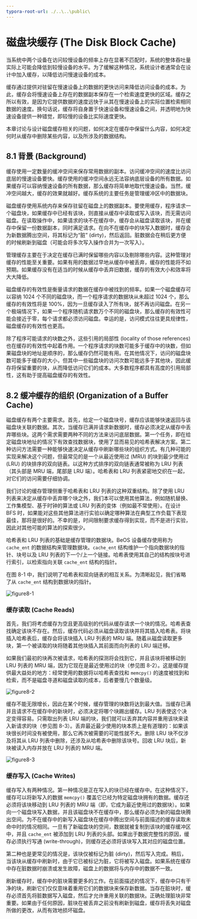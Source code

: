 ```yaml
---
typora-root-url: ./..\..\public\
---
```


# 磁盘块缓存 (The Disk Block Cache)

当系统中两个设备在访问较慢设备的频率上存在显著不匹配时，系统的整体吞吐量实际上可能会降低到较慢设备的水平。为了缓解这种情况，系统设计者通常会在设计中加入缓存，以降低访问慢速设备的成本。

缓存通过提供对驻留在慢速设备上的数据的更快访问来降低访问设备的成本。为此，缓存会将慢速设备上存在的数据副本保存在一个检索速度更快的区域。缓存之所以有效，是因为它提供数据的速度远快于从其在慢速设备上的实际位置检索相同数据的速度。换句话说，缓存将自身置于快速设备和慢速设备之间，并透明地为快速设备提供一种错觉，即较慢的设备比实际速度更快。

本章讨论与设计磁盘缓存相关的问题，如何决定在缓存中保留什么内容，如何决定何时从缓存中删除某些内容，以及所涉及的数据结构。

## 8.1 背景 (Background)

缓存使用一定数量的缓冲空间来保存常用数据的副本。访问缓冲空间的速度比访问底层的慢速设备要快。缓存使用的缓冲空间永远无法容纳底层设备的所有数据。如果缓存可以容纳慢速设备的所有数据，那么缓存将简单地取代慢速设备。当然，缓冲空间越大，缓存的效果就越好。缓存系统的主要任务是管理缓冲区中的数据块。

磁盘缓存使用系统内存来保存驻留在磁盘上的数据副本。要使用缓存，程序请求一个磁盘块，如果缓存中已经有该块，则直接从缓存中读取或写入该块，而无需访问磁盘。在读取操作中，如果请求的块不在缓存中，缓存会从磁盘读取该块，并在缓存中保留一份数据副本，同时满足请求。在向不在缓存中的块写入数据时，缓存会为新数据腾出空间，将其标记为“脏” (dirty)，然后返回。脏数据会在稍后更方便的时候刷新到磁盘（可能会将多次写入操作合并为一次写入）。

管理缓存主要在于决定在缓存已满时保留哪些内容以及剔除哪些内容。这种管理对缓存的性能至关重要。如果有用的数据过早地从缓存中被丢弃，缓存的性能将不如预期。如果缓存没有在适当的时候从缓存中丢弃旧数据，缓存的有效大小和效率将大大降低。

磁盘缓存的有效性是衡量请求的数据在缓存中被找到的频率。如果一个磁盘缓存可以容纳 1024 个不同的磁盘块，而一个程序请求的数据块从未超过 1024 个，那么缓存的有效性将是 100%，因为一旦缓存读入了所有块，就不再访问磁盘。在另一个极端情况下，如果一个程序随机请求数万个不同的磁盘块，那么缓存的有效性可能会接近于零，每个请求都必须访问磁盘。幸运的是，访问模式往往更具规律性，磁盘缓存的有效性也更高。

除了程序可能请求的块数之外，这些引用的局部性 (locality of those references) 也在缓存的有效性中起着作用。一个程序请求的块数可能多于缓存中的块数，但如果磁盘块的地址是顺序的，那么缓存仍然可能有用。在其他情况下，访问的磁盘块数可能多于缓存的大小，但其中一些磁盘块的访问次数可能远多于其他块，因此缓存将保留重要的块，从而降低访问它们的成本。大多数程序都具有高度的引用局部性，这有助于提高磁盘缓存的有效性。

## 8.2 缓冲缓存的组织 (Organization of a Buffer Cache)

磁盘缓存有两个主要需求。首先，给定一个磁盘块号，缓存应该能够快速返回与该磁盘块关联的数据。其次，当缓存已满并请求新数据时，缓存必须决定从缓存中丢弃哪些块。这两个需求需要两种不同的方法来访问底层数据。第一个任务，即在给定磁盘块地址的情况下有效查找数据块，使用了显而易见的哈希表解决方案。第二种访问方法需要一种能够快速决定从缓存中刷新哪些块的组织方式。有几种可能的实现来解决这个问题，但最常见的是一个从最近使用过 (MRU) 的块到最少使用过 (LRU) 的块排序的双向链表。以这种方式排序的双向链表通常被称为 LRU 列表（其头部是 MRU 端，尾部是 LRU 端）。哈希表和 LRU 列表紧密地交织在一起，对它们的访问需要仔细协调。

我们讨论的缓存管理侧重于哈希表和 LRU 列表的这种双重结构。除了使用 LRU 列表来决定从缓存中丢弃哪个块之外，我们本可以使用其他算法，例如随机替换、工作集模型、基于时钟的算法或 LRU 列表的变体（例如最不常使用）。在设计 BFS 时，如果能对这些其他算法进行实验以确定哪种算法在典型工作负载下表现最佳，那将是很好的。不幸的是，时间限制要求缓存得到实现，而不是进行实验，因此对其他可能的算法的探索很少。

哈希表和 LRU 列表的基础是缓存管理的数据块。BeOS 设备缓存使用称为 `cache_ent` 的数据结构来管理数据块。`cache_ent` 结构维护一个指向数据块的指针、块号以及 LRU 列表的下一个/上一个链接。哈希表使用其自己的结构按块号进行索引，以检索指向关联 `cache_ent` 结构的指针。

在图 8-1 中，我们说明了哈希表和双向链表的相互关系。为清晰起见，我们省略了从 `cache_ent` 结构到数据块的指针。

![figure8-1](/images/chapter8/figure8-1.png)

### 缓存读取 (Cache Reads)

首先，我们将考虑缓存为空且更高级别的代码从缓存请求一个块的情况。哈希表查找确定该块不存在。然后，缓存代码必须从磁盘读取该块并将其插入哈希表。将块插入哈希表后，缓存会将该块插入 LRU 列表的 MRU 端。随着从磁盘读取更多块，第一个被读取的块将随着其他块插入其前面而向列表的 LRU 端迁移。

如果我们最初的块再次被请求，哈希表的探测将会找到它，并且该块将被移动到 LRU 列表的 MRU 端，因为它现在是最近使用过的块（参见图 8-2）。这是缓存提供最大益处的地方：经常使用的数据将以哈希表查找和 `memcpy()` 的速度被找到和检索，而不是磁盘寻道和磁盘读取的成本，后者要慢几个数量级。

![figure8-2](/images/chapter8/figure8-2.png)

缓存不能无限增长，因此在某个时候，缓存管理的块数将达到最大值。当缓存已满并且请求不在缓存中的新块时，必须决定将哪个块踢出缓存。LRU 列表使这个决定变得容易。只需取出列表 LRU 端的块，我们就可以丢弃其内容并重用该块来读入新请求的块（参见图 8-3）。丢弃最近最少使用的块本质上是有道理的：如果该块很长时间没有被使用，那么它再次被需要的可能性就不大。删除 LRU 块不仅涉及将其从 LRU 列表中删除，还涉及从哈希表中删除该块号。回收 LRU 块后，新块被读入内存并放在 LRU 列表的 MRU 端。

![figure8-3](/images/chapter8/figure8-3.png)

### 缓存写入 (Cache Writes)

缓存写入有两种情况。第一种情况是正在写入的块已经在缓存中。在这种情况下，缓存可以将新写入的数据 `memcpy()` 覆盖它已经为特定磁盘块拥有的数据。缓存还必须将该块移动到 LRU 列表的 MRU 端（即，它成为最近使用过的数据块）。如果向一个磁盘块写入数据，并且该磁盘块不在缓存中，那么缓存必须为新的磁盘块腾出空间。为不在缓存中的新写入磁盘块在缓存中腾出空间与前面描述的缓存读取未命中时的情况相同。一旦有了新磁盘块的空间，数据就被复制到该块的缓存缓冲区中，并且 `cache_ent` 被添加到 LRU 列表的头部。如果出于数据完整性的原因，缓存必须执行写通 (write-through)，则缓存还必须将该块写入其对应的磁盘位置。

第二种也是更常见的情况是，该块仅被标记为脏 (dirty)，然后写入完成。稍后，当该块从缓存中刷新时，由于它已被标记为脏，它将被写入磁盘。如果系统在缓存中存在脏数据时崩溃或发生故障，磁盘上的数据将与内存中的数据不一致。

刷新缓存时，缓存中的脏块需要更多的工作。在前面描述的情况下，缓存中只有干净的块，刷新它们仅仅意味着重用它们的数据块来保存新数据。当存在脏块时，缓存必须首先将脏数据写入磁盘，然后才允许重用关联的数据块。正确处理脏块非常重要。如果由于任何原因，脏块在被丢弃之前没有刷新到磁盘，缓存将丢失对磁盘所做的更改，从而有效地损坏磁盘。
